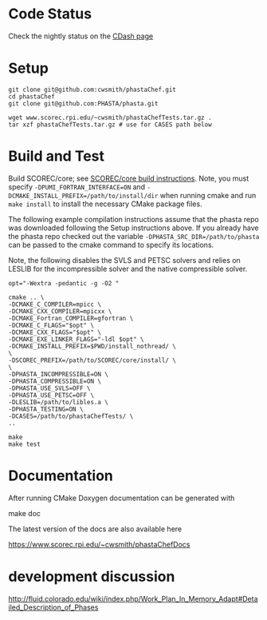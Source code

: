 # Code Status
Check the nightly status on the
[CDash page](http://my.cdash.org/index.php?project=phastaChef)

# Setup
    git clone git@github.com:cwsmith/phastaChef.git
    cd phastaChef
    git clone git@github.com:PHASTA/phasta.git

    wget www.scorec.rpi.edu/~cwsmith/phastaChefTests.tar.gz .
    tar xzf phastaChefTests.tar.gz # use for CASES path below

# Build and Test

Build SCOREC/core; see [SCOREC/core build
instructions](https://github.com/SCOREC/core/wiki/General-Build-instructions).  Note, you must specify `-DPUMI_FORTRAN_INTERFACE=ON` and `-DCMAKE_INSTALL_PREFIX=/path/to/install/dir` when running cmake and run `make install` to install the necessary CMake package files.

The following example compilation instructions assume that the phasta repo was
downloaded following the Setup instructions above.  If you already have the
phasta repo checked out the variable `-DPHASTA_SRC_DIR=/path/to/phasta` can 
be passed to the cmake command to specify its locations.

Note, the following disables the SVLS and PETSC solvers and relies on LESLIB for the incompressible solver and the native compressible solver.

    opt="-Wextra -pedantic -g -O2 "
    
    cmake .. \
    -DCMAKE_C_COMPILER=mpicc \
    -DCMAKE_CXX_COMPILER=mpicxx \
    -DCMAKE_Fortran_COMPILER=gfortran \
    -DCMAKE_C_FLAGS="$opt" \
    -DCMAKE_CXX_FLAGS="$opt" \
    -DCMAKE_EXE_LINKER_FLAGS="-ldl $opt" \
    -DCMAKE_INSTALL_PREFIX=$PWD/install_nothread/ \
    \
    -DSCOREC_PREFIX=/path/to/SCOREC/core/install/ \
    \
    -DPHASTA_INCOMPRESSIBLE=ON \
    -DPHASTA_COMPRESSIBLE=ON \
    -DPHASTA_USE_SVLS=OFF \
    -DPHASTA_USE_PETSC=OFF \
    -DLESLIB=/path/to/libles.a \
    -DPHASTA_TESTING=ON \
    -DCASES=/path/to/phastaChefTests/ \
    ..

    make
    make test

# Documentation

After running CMake Doxygen documentation can be generated with

  make doc

The latest version of the docs are also available here

  https://www.scorec.rpi.edu/~cwsmith/phastaChefDocs

# development discussion

http://fluid.colorado.edu/wiki/index.php/Work_Plan_In_Memory_Adapt#Detailed_Description_of_Phases
